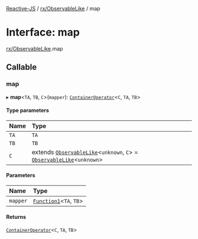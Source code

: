 [Reactive-JS](../README.md) / [rx/ObservableLike](../modules/rx_ObservableLike.md) / map

# Interface: map

[rx/ObservableLike](../modules/rx_ObservableLike.md).map

## Callable

### map

▸ **map**<`TA`, `TB`, `C`\>(`mapper`): [`ContainerOperator`](../modules/containers.md#containeroperator)<`C`, `TA`, `TB`\>

#### Type parameters

| Name | Type |
| :------ | :------ |
| `TA` | `TA` |
| `TB` | `TB` |
| `C` | extends [`ObservableLike`](rx.ObservableLike.md)<`unknown`, `C`\> = [`ObservableLike`](rx.ObservableLike.md)<`unknown`\> |

#### Parameters

| Name | Type |
| :------ | :------ |
| `mapper` | [`Function1`](../modules/functions.md#function1)<`TA`, `TB`\> |

#### Returns

[`ContainerOperator`](../modules/containers.md#containeroperator)<`C`, `TA`, `TB`\>

